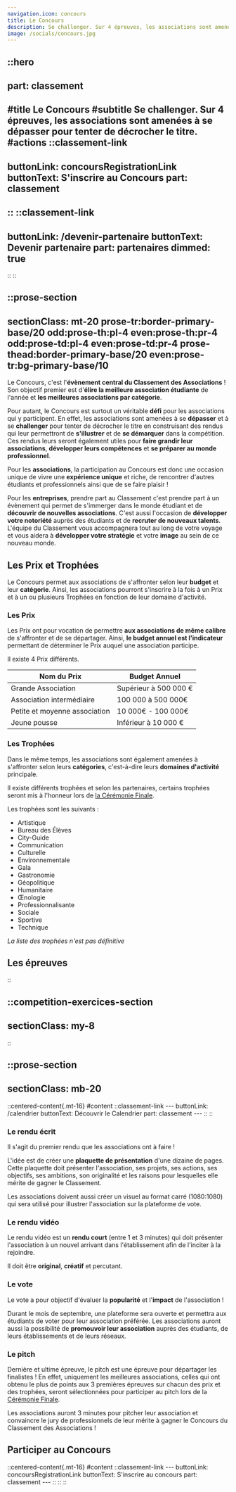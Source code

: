 ```yaml
---
navigation.icon: concours
title: Le Concours
description: Se challenger.​ ​Sur 4 épreuves, les associations sont amenées à se dépasser pour tenter de décrocher le titre.
image: /socials/concours.jpg
---
```


::hero
---
part: classement
---
#title
Le Concours
#subtitle
Se challenger.​ ​Sur 4 épreuves, les associations sont amenées à se dépasser pour tenter de décrocher le titre.
#actions
  ::classement-link
  ---
  buttonLink: concoursRegistrationLink
  buttonText: S'inscrire au Concours
  part: classement
  ---
  ::
  ::classement-link
  ---
  buttonLink: /devenir-partenaire
  buttonText: Devenir partenaire
  part: partenaires
  dimmed: true
  ---
  ::
::

::prose-section
---
sectionClass: mt-20 prose-tr:border-primary-base/20 odd:prose-th:pl-4 even:prose-th:pr-4 odd:prose-td:pl-4 even:prose-td:pr-4 prose-thead:border-primary-base/20 even:prose-tr:bg-primary-base/10
---

Le Concours, c'est l'**évènement central du Classement des Associations** ! Son objectif premier est d'**élire la meilleure association étudiante** de l'année et **les meilleures associations par catégorie**.

Pour autant, le Concours est surtout un véritable **défi** pour les associations qui y participent. En effet, les associations sont amenées à se **dépasser** et à se **challenger** pour tenter de décrocher le titre en construisant des rendus qui leur permettront de **s'illustrer** et de **se démarquer** dans la compétition. Ces rendus leurs seront également utiles pour **faire grandir leur associations**, **développer leurs compétences** et **se préparer au monde professionnel**.

Pour les **associations**, la participation au Concours est donc une occasion unique de vivre une **expérience unique** et riche, de rencontrer d'autres étudiants et professionnels ainsi que de se faire plaisir !

Pour les **entreprises**, prendre part au Classement c'est prendre part à un évènement qui permet de s'immerger dans le monde étudiant et de **découvrir de nouvelles associations**. C'est aussi l'occasion de **développer votre notoriété** auprès des étudiants et de **recruter de nouveaux talents**. L'équipe du Classement vous accompagnera tout au long de votre voyage et vous aidera à **développer votre stratégie** et votre **image** au sein de ce nouveau monde.

## Les Prix et Trophées

Le Concours permet aux associations de s'affronter selon leur **budget** et leur **catégorie**. Ainsi, les associations pourront s'inscrire à la fois à un Prix et à un ou plusieurs Trophées en fonction de leur domaine d'activité.

### Les Prix

Les Prix ont pour vocation de permettre **aux associations de même calibre** de s'affronter et de se départager. Ainsi, **le budget annuel est l'indicateur** permettant de déterminer le Prix auquel une association participe.

Il existe 4 Prix différents.

| Nom du Prix                   | Budget Annuel         |
| ----------------------------- | --------------------- |
| Grande Association            | Supérieur à 500 000 € |
| Association intermédiaire     | 100 000 à 500 000€    |
| Petite et moyenne association | 10 000€ - 100 000€    |
| Jeune pousse                  | Inférieur à 10 000 €  |

### Les Trophées

Dans le même temps, les associations sont également amenées à s'affronter selon leurs **catégories**, c'est-à-dire leurs **domaines d'activité** principale.

Il existe différents trophées et selon les partenaires, certains trophées seront mis à l'honneur lors de [la Cérémonie Finale](./4.ceremonie-finale.md).

Les trophées sont les suivants :

- Artistique
- Bureau des Élèves
- City-Guide
- Communication
- Culturelle
- Environnementale
- Gala
- Gastronomie
- Géopolitique
- Humanitaire
- Œnologie
- Professionnalisante
- Sociale
- Sportive
- Technique

*La liste des trophées n'est pas définitive*

## Les épreuves
::

::competition-exercices-section
---
sectionClass: my-8
---
::

::prose-section
---
sectionClass: mb-20
---
  ::centered-content{.mt-16}
  #content
    ::classement-link
    ---
    buttonLink: /calendrier
    buttonText: Découvrir le Calendrier
    part: classement
    ---
    ::
  ::

### Le rendu écrit

Il s'agit du premier rendu que les associations ont à faire !

L'idée est de créer une **plaquette de présentation** d'une dizaine de pages. Cette plaquette doit présenter l'association, ses projets, ses actions, ses objectifs, ses ambitions, son originalité et les raisons pour lesquelles elle mérite de gagner le Classement.

Les associations doivent aussi créer un visuel au format carré (1080:1080) qui sera utilisé pour illustrer l'association sur la plateforme de vote.

### Le rendu vidéo

Le rendu vidéo est un **rendu court** (entre 1 et 3 minutes) qui doit présenter l'association à un nouvel arrivant dans l'établissement afin de l'inciter à la rejoindre.

Il doit être **original**, **créatif** et percutant.
### Le vote

Le vote a pour objectif d'évaluer la **popularité** et l'**impact** de l'association !

Durant le mois de septembre, une plateforme sera ouverte et permettra aux étudiants de voter pour leur association préférée. Les associations auront aussi la possibilité de **promouvoir leur association** auprès des étudiants, de leurs établissements et de leurs réseaux.

### Le pitch

Dernière et ultime épreuve, le pitch est une épreuve pour départager les finalistes ! En effet, uniquement les meilleures associations, celles qui ont obtenu le plus de points aux 3 premières épreuves sur chacun des prix et des trophées, seront sélectionnées pour participer au pitch lors de la [Cérémonie Finale](./4.ceremonie-finale.md). 

Les associations auront 3 minutes pour pitcher leur association et convaincre le jury de professionnels de leur mérite à gagner le Concours du Classement des Associations !

## Participer au Concours

  ::centered-content{.mt-16}
  #content
    ::classement-link
    ---
    buttonLink: concoursRegistrationLink
    buttonText: S'inscrire au concours
    part: classement
    ---
    ::
  ::
::
